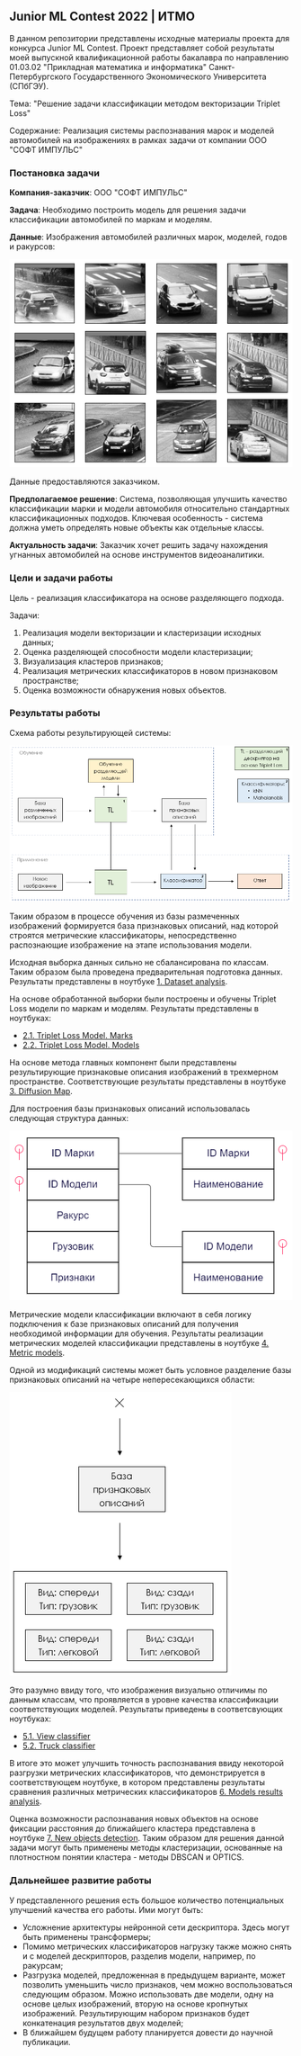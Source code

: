 ## Junior ML Contest 2022 | ИТМО

В данном репозитории представлены исходные материалы проекта для конкурса
Junior ML Contest. Проект представляет собой результаты моей выпускной
квалификационной работы бакалавра по направлению 01.03.02 "Прикладная математика
и информатика" Санкт-Петербургского Государственного Экономического Университета
(СПбГЭУ).

Тема: "Решение задачи классификации методом векторизации Triplet Loss"

Содержание: Реализация системы распознавания марок и моделей автомобилей на
изображениях в рамках задачи от компании ООО "СОФТ ИМПУЛЬС"

### Постановка задачи

**Компания-заказчик**: ООО "СОФТ ИМПУЛЬС"

**Задача**: Необходимо построить модель для решения задачи классификации автомобилей
по маркам и моделям.

**Данные**: Изображения автомобилей различных марок, моделей, годов и ракурсов:

![Пример данных](https://github.com/vederko-p/Junior-ML-Contest/blob/master/imgs/data%20examples.png)

Данные предоставляются заказчиком.

**Предполагаемое решение**: Система, позволяющая улучшить качество классификации
марки и модели автомобиля относительно стандартных классификационных подходов.
Ключевая особенность - система должна уметь определять новые объекты как
отдельные классы.

**Актуальность задачи**: Заказчик хочет решить задачу нахождения угнанных автомобилей на основе
инструментов видеоаналитики.

### Цели и задачи работы 

Цель - реализация классификатора на основе разделяющего подхода.

Задачи:

1. Реализация модели векторизации и кластеризации исходных данных;
2. Оценка разделяющей способности модели кластеризации;
3. Визуализация кластеров признаков;
4. Реализация метрических классификаторов в новом признаковом пространстве;
5. Оценка возможности обнаружения новых объектов.

### Результаты работы

Схема работы результирующей системы:

![Схема системы распознавания](https://github.com/vederko-p/Junior-ML-Contest/blob/master/imgs/system%20architecture.png)

Таким образом в процессе обучения из базы размеченных изображений формируется
база признаковых описаний, над которой строятся метрические классификаторы, 
непосредственно распознающие изображение на этапе использования модели.

Исходная выборка данных сильно не сбалансирована по классам. Таким образом была
проведена предварительная подготовка данных. Результаты представлены в ноутбуке
[1. Dataset analysis](https://github.com/vederko-p/Junior-ML-Contest/blob/master/1.%20Dataset%20analysis.ipynb).

На основе обработанной выборки были построены и обучены Triplet Loss модели по
маркам и моделям. Результаты представлены в ноутбуках:
* [2.1. Triplet Loss Model. Marks](https://github.com/vederko-p/Junior-ML-Contest/blob/master/2.1.%20Triplet%20Loss%20Model.%20Marks.ipynb)
* [2.2. Triplet Loss Model. Models](https://github.com/vederko-p/Junior-ML-Contest/blob/master/2.2.%20Triplet%20Loss%20Model.%20Models.ipynb)

На основе метода главных компонент были представлены результирующие признаковые
описания изображений в трехмерном пространстве. Соответствующие результаты
представлены в ноутбуке [3. Diffusion Map](https://github.com/vederko-p/Junior-ML-Contest/blob/master/3.%20Diffusion%20Map.ipynb).

Для построения базы признаковых описаний использовалась следующая структура
данных:

![База признаковых описаний](https://github.com/vederko-p/Junior-ML-Contest/blob/master/imgs/data%20base.png)

Метрические модели классификации включают в себя логику подключения к базе
признаковых описаний для получения необходимой информации для обучения.
Результаты реализации метрических моделей классификации представлены в ноутбуке
[4. Metric models](https://github.com/vederko-p/Junior-ML-Contest/blob/master/4.%20Metric%20models.ipynb).

Одной из модификаций системы может быть условное разделение базы признаковых
описаний на четыре непересекающихся области:

![Модификация системы](https://github.com/vederko-p/Junior-ML-Contest/blob/master/imgs/features%20base%20modification.png)

Это разумно ввиду того, что изображения визуально отличимы по данным классам,
что проявляется в уровне качества классификации соответствующих моделей.
Результаты приведены в соответсвующих ноутбуках:
* [5.1. View classifier](https://github.com/vederko-p/Junior-ML-Contest/blob/master/5.1.%20View%20classifier.ipynb)
* [5.2. Truck classifier](https://github.com/vederko-p/Junior-ML-Contest/blob/master/5.2.%20Truck%20classifier.ipynb)

В итоге это может улучшить точность распознавания ввиду некоторой разгрузки
метрических классификаторов, что демонстрируется в соответствующем ноутбуке, в
котором представлены результаты сравнения различных метрических классификаторов
[6. Models results analysis](https://github.com/vederko-p/Junior-ML-Contest/blob/master/6.%20Models%20results%20analysis.ipynb).

Оценка возможности распознавания новых объектов на основе фиксации расстояния до
ближайшего кластера представлена в ноутбуке [7. New objects detection](https://github.com/vederko-p/Junior-ML-Contest/blob/master/7.%20New%20objects%20detection.ipynb).
Таким образом для решения данной задачи могут быть применены методы
кластеризации, основанные на плотностном понятии кластера - методы DBSCAN и
OPTICS.

### Дальнейшее развитие работы

У представленного решения есть большое количество потенциальных улучшений
качества его работы. Ими могут быть:

* Усложнение архитектуры нейронной сети дескриптора. Здесь могут быть применены
трансформеры;
* Помимо метрических классификаторов нагрузку также можно снять и с моделей 
дескрипторов, разделив модели, например, по ракурсам;
* Разгрузка моделей, предложенная в предыдущем варианте, может позволить 
уменьшить число признаков, чем можно воспользоваться следующим образом. Можно
использовать две модели, одну на основе целых изображений, вторую на основе
кропнутых изображений. Результирующим набором признаков будет конкатенация
результатов двух моделей;
* В ближайшем будущем работу планируется довести до научной публикации.
